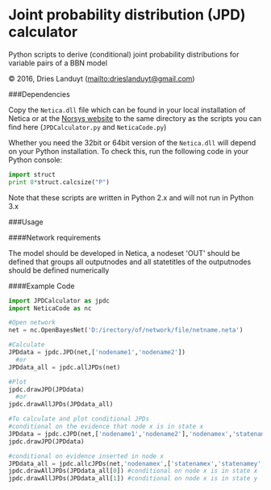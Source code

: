 # Joint probability distribution (JPD) calculator

Python scripts to derive (conditional) joint probability distributions for variable pairs of a BBN model

© 2016, Dries Landuyt (<mailto:drieslanduyt@gmail.com>)

###Dependencies

Copy the `Netica.dll` file which can be found in your local installation of Netica or at the [Norsys website](https://www.norsys.com) to the same directory as the scripts you can find here (`JPDCalculator.py` and `NeticaCode.py`)

Whether you need the 32bit or 64bit version of the `Netica.dll` will depend on your Python installation. To check this, run the following code in your Python console:

```python
import struct
print 8*struct.calcsize("P")
```

Note that these scripts are written in Python 2.x and will not run in Python 3.x

###Usage

####Network requirements

The model should be developed in Netica, a nodeset 'OUT' should be defined that groups all outputnodes and all statetitles of the outputnodes should be defined numerically

####Example Code
```python
import JPDCalculator as jpdc
import NeticaCode as nc

#Open network
net = nc.OpenBayesNet('D:/irectory/of/network/file/netname.neta')

#Calculate
JPDdata = jpdc.JPD(net,['nodename1','nodename2'])
  #or
JPDdata_all = jpdc.allJPDs(net)

#Plot
jpdc.drawJPD(JPDdata)
  #or
jpdc.drawAllJPDs(JPDdata_all)

#To calculate and plot conditional JPDs 
#conditional on the evidence that node x is in state x
JPDdata = jpdc.cJPD(net,['nodename1','nodename2'],'nodenamex','statenamex')
jpdc.drawJPD(JPDdata)

#conditional on evidence inserted in node x
JPDdata_all = jpdc.allcJPDs(net,'nodenamex',['statenamex','statenamey',...])
jpdc.drawAllJPDs(JPDdata_all[0]) #conditional on node x is in state x
jpdc.drawAllJPDs(JPDdata_all[1]) #conditional on node x is in state y
```
